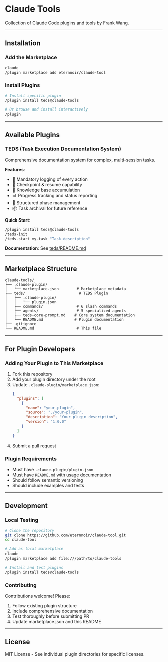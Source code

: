 # Claude Tools

Collection of Claude Code plugins and tools by Frank Wang.

---

## Installation

### Add the Marketplace

```bash
claude
/plugin marketplace add eternnoir/claude-tool
```

### Install Plugins

```bash
# Install specific plugin
/plugin install teds@claude-tools

# Or browse and install interactively
/plugin
```

---

## Available Plugins

### TEDS (Task Execution Documentation System)

Comprehensive documentation system for complex, multi-session tasks.

**Features**:
- 📝 Mandatory logging of every action
- 🔄 Checkpoint & resume capability
- 🧠 Knowledge base accumulation
- 📊 Progress tracking and status reporting
- 🎯 Structured phase management
- 📦 Task archival for future reference

**Quick Start**:
```bash
/plugin install teds@claude-tools
/teds-init
/teds-start my-task "Task description"
```

**Documentation**: See [teds/README.md](./teds/README.md)

---

## Marketplace Structure

```
claude-tools/
├── .claude-plugin/
│   └── marketplace.json        # Marketplace metadata
├── teds/                        # TEDS Plugin
│   ├── .claude-plugin/
│   │   └── plugin.json
│   ├── commands/               # 6 slash commands
│   ├── agents/                 # 5 specialized agents
│   ├── teds-core-prompt.md    # Core system documentation
│   └── README.md              # Plugin documentation
├── .gitignore
└── README.md                   # This file
```

---

## For Plugin Developers

### Adding Your Plugin to This Marketplace

1. Fork this repository
2. Add your plugin directory under the root
3. Update `.claude-plugin/marketplace.json`:
   ```json
   {
     "plugins": [
       {
         "name": "your-plugin",
         "source": "./your-plugin",
         "description": "Your plugin description",
         "version": "1.0.0"
       }
     ]
   }
   ```
4. Submit a pull request

### Plugin Requirements

- Must have `.claude-plugin/plugin.json`
- Must have `README.md` with usage documentation
- Should follow semantic versioning
- Should include examples and tests

---

## Development

### Local Testing

```bash
# Clone the repository
git clone https://github.com/eternnoir/claude-tool.git
cd claude-tool

# Add as local marketplace
claude
/plugin marketplace add file:///path/to/claude-tools

# Install and test plugins
/plugin install teds@claude-tools
```

### Contributing

Contributions welcome! Please:

1. Follow existing plugin structure
2. Include comprehensive documentation
3. Test thoroughly before submitting PR
4. Update marketplace.json and this README

---

## License

MIT License - See individual plugin directories for specific licenses.

